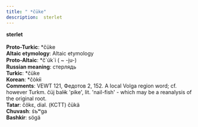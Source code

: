 ```yaml
---
title: " *čüke"
description:  sterlet
---
```

<p data-pagefind-weight="0.5">
<strong> sterlet</strong><br><br>
<strong>Proto-Turkic</strong>:  *čüke<br>
<strong>Altaic etymology</strong>:  Altaic etymology<br>
<strong> Proto-Altaic</strong>:  *č`úk`i ( ~ -i̯u-)<br>
<strong>Russian meaning</strong>:  стерлядь<br>
<strong>Turkic</strong>:  *čüke<br>
<strong>Korean</strong>:  *čòkɨ́i<br>
<strong>Comments</strong>:  VEWT 121, Федотов 2, 152. A local Volga region word; cf. however Turkm. čüj balɨk 'pike', lit. 'nail-fish' - which may be a reanalysis of the original root.<br>
<strong>Tatar</strong>:  čökɛ, dial. (КСТТ) čükä<br>
<strong>Chuvash</strong>:  śъʷga<br>
<strong>Bashkir</strong>:  sögä<br>

</p>
